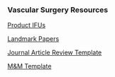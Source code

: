 ### Vascular Surgery Resources

[Product IFUs](https://justincchoi.github.io/Devices/)

[Landmark Papers](https://justincchoi.github.io/VSPapers/)

[Journal Article Review Template](https://github.com/justincchoi/justincchoi.github.io/blob/main/VSPapers/Journal%20Article%20Review%20Template%20-%20JCC.docx?raw=true)

[M&M Template](https://github.com/justincchoi/justincchoi.github.io/blob/main/M&M/VS%20M&M%20Template.pptx?raw=true)
